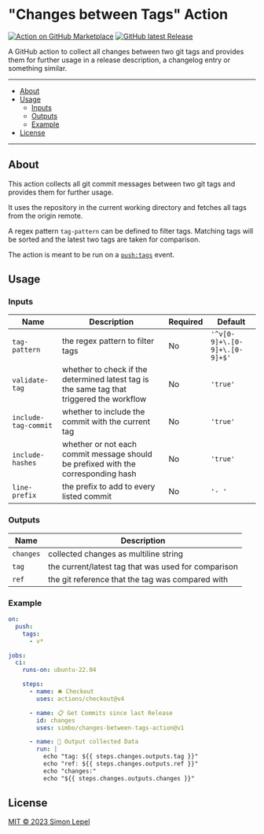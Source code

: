 # "Changes between Tags" Action

[![Action on GitHub Marketplace](https://img.shields.io/badge/action-marketplace-orange.svg?logo=github)](https://github.com/marketplace/actions/changes-between-tags)
[![GitHub latest Release](https://img.shields.io/github/v/release/simbo/changes-between-tags-action?logo=github)](https://github.com/simbo/changes-between-tags-action/releases)

A GitHub action to collect all changes between two git tags and provides them
for further usage in a release description, a changelog entry or something
similar.

---

<!-- TOC depthFrom:2 anchorMode:github.com -->

- [About](#about)
- [Usage](#usage)
  - [Inputs](#inputs)
  - [Outputs](#outputs)
  - [Example](#example)
- [License](#license)

<!-- /TOC -->

---

## About

This action collects all git commit messages between two git tags and provides
them for further usage.

It uses the repository in the current working directory and fetches all tags
from the origin remote.

A regex pattern `tag-pattern` can be defined to filter tags. Matching tags will
be sorted and the latest two tags are taken for comparison.

The action is meant to be run on a
[`push:tags`](https://docs.github.com/en/actions/using-workflows/events-that-trigger-workflows#running-your-workflow-only-when-a-push-of-specific-tags-occurs)
event.

## Usage

### Inputs

| Name                 | Description                                                                               | Required | Default                       |
| -------------------- | ----------------------------------------------------------------------------------------- | -------- | ----------------------------- |
| `tag-pattern`        | the regex pattern to filter tags                                                          | No       | `'^v[0-9]+\.[0-9]+\.[0-9]+$'` |
| `validate-tag`       | whether to check if the determined latest tag is the same tag that triggered the workflow | No       | `'true'`                      |
| `include-tag-commit` | whether to include the commit with the current tag                                        | No       | `'true'`                      |
| `include-hashes`     | whether or not each commit message should be prefixed with the corresponding hash         | No       | `'true'`                      |
| `line-prefix`        | the prefix to add to every listed commit                                                  | No       | `'- '`                        |

### Outputs

| Name      | Description                                         |
| --------- | --------------------------------------------------- |
| `changes` | collected changes as multiline string               |
| `tag`     | the current/latest tag that was used for comparison |
| `ref`     | the git reference that the tag was compared with    |

### Example

```yml
on:
  push:
    tags:
      - v*

jobs:
  ci:
    runs-on: ubuntu-22.04

    steps:
      - name: 🛎 Checkout
        uses: actions/checkout@v4

      - name: 📋 Get Commits since last Release
        id: changes
        uses: simbo/changes-between-tags-action@v1

      - name: 📣 Output collected Data
        run: |
          echo "tag: ${{ steps.changes.outputs.tag }}"
          echo "ref: ${{ steps.changes.outputs.ref }}"
          echo "changes:"
          echo "${{ steps.changes.outputs.changes }}"
```

## License

[MIT &copy; 2023 Simon Lepel](http://simbo.mit-license.org/2023/)
